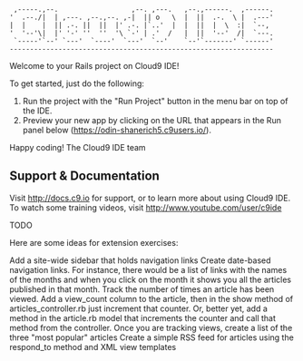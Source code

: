 
     ,-----.,--.                  ,--. ,---.   ,--.,------.  ,------.
    '  .--./|  | ,---. ,--.,--. ,-|  || o   \  |  ||  .-.  \ |  .---'
    |  |    |  || .-. ||  ||  |' .-. |`..'  |  |  ||  |  \  :|  `--, 
    '  '--'\|  |' '-' ''  ''  '\ `-' | .'  /   |  ||  '--'  /|  `---.
     `-----'`--' `---'  `----'  `---'  `--'    `--'`-------' `------'
    ----------------------------------------------------------------- 


Welcome to your Rails project on Cloud9 IDE!

To get started, just do the following:

1. Run the project with the "Run Project" button in the menu bar on top of the IDE.
2. Preview your new app by clicking on the URL that appears in the Run panel below (https://odin-shanerich5.c9users.io/).

Happy coding!
The Cloud9 IDE team


## Support & Documentation

Visit http://docs.c9.io for support, or to learn more about using Cloud9 IDE. 
To watch some training videos, visit http://www.youtube.com/user/c9ide

TODO

Here are some ideas for extension exercises:

Add a site-wide sidebar that holds navigation links
Create date-based navigation links. For instance, there would be a list of links with the names of the months and when you click on the month it shows you all the articles published in that month.
Track the number of times an article has been viewed. Add a view_count column to the article, then in the show method of articles_controller.rb just increment that counter. Or, better yet, add a method in the article.rb model that increments the counter and call that method from the controller.
Once you are tracking views, create a list of the three "most popular" articles
Create a simple RSS feed for articles using the respond_to method and XML view templates